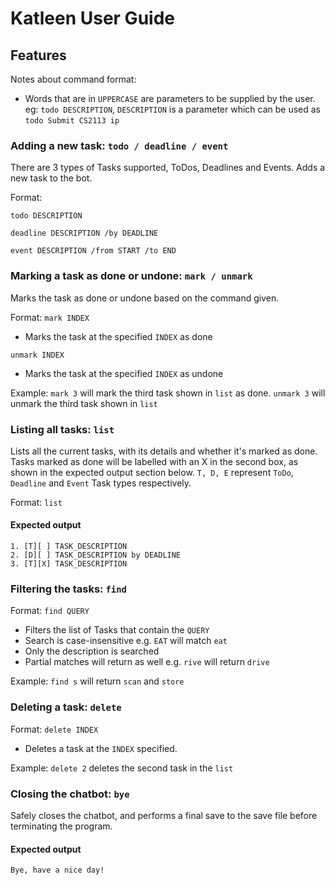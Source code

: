 # Katleen User Guide

## Features 

Notes about command format:
 - Words that are in `UPPERCASE` are parameters to be supplied by the user. eg: `todo DESCRIPTION`, 
        `DESCRIPTION` is a parameter which can be used as `todo Submit CS2113 ip`

### Adding a new task: `todo / deadline / event`

There are 3 types of Tasks supported, ToDos, Deadlines and Events.
Adds a new task to the bot.

Format: 

`todo DESCRIPTION`

`deadline DESCRIPTION /by DEADLINE`

`event DESCRIPTION /from START /to END`

### Marking a task as done or undone: `mark / unmark` 

Marks the task as done or undone based on the command given.

Format: `mark INDEX`
- Marks the task at the specified `INDEX` as done

`unmark INDEX`
- Marks the task at the specified `INDEX` as undone

Example:
`mark 3` will mark the third task shown in `list` as done.
`unmark 3` will unmark the third task shown in `list`


### Listing all tasks: `list`

Lists all the current tasks, with its details and whether it's marked as done.
Tasks marked as done will be labelled with an X in the second box, 
as shown in the expected output section below. 
`T, D, E` represent `ToDo`, `Deadline` and `Event` Task types respectively.

Format: `list`

#### Expected output
```
1. [T][ ] TASK_DESCRIPTION
2. [D][ ] TASK_DESCRIPTION by DEADLINE
3. [T][X] TASK_DESCRIPTION
```

### Filtering the tasks: `find`

Format: `find QUERY`
- Filters the list of Tasks that contain the `QUERY`
- Search is case-insensitive e.g. `EAT` will match `eat`
- Only the description is searched
- Partial matches will return as well e.g. `rive` will return `drive`

Example:
`find s` will return `scan` and `store`

### Deleting a task: `delete`

Format: `delete INDEX`
- Deletes a task at the `INDEX` specified.

Example: 
`delete 2` deletes the second task in the `list`

### Closing the chatbot: `bye`

Safely closes the chatbot, and performs a final save to the save file before
terminating the program.

#### Expected output
```
Bye, have a nice day!
```